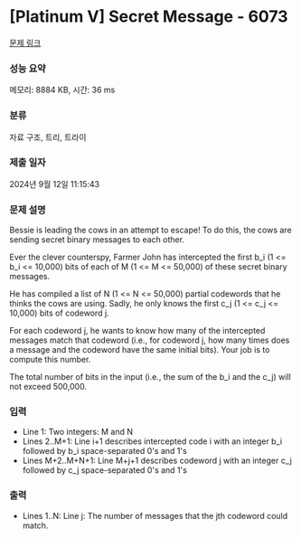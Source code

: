 # [Platinum V] Secret Message - 6073 

[문제 링크](https://www.acmicpc.net/problem/6073) 

### 성능 요약

메모리: 8884 KB, 시간: 36 ms

### 분류

자료 구조, 트리, 트라이

### 제출 일자

2024년 9월 12일 11:15:43

### 문제 설명

<p>Bessie is leading the cows in an attempt to escape! To do this, the cows are sending secret binary messages to each other.</p>

<p>Ever the clever counterspy, Farmer John has intercepted the first b_i (1 <= b_i <= 10,000) bits of each of M (1 <= M <= 50,000) of these secret binary messages.</p>

<p>He has compiled a list of N (1 <= N <= 50,000) partial codewords that he thinks the cows are using. Sadly, he only knows the first c_j (1 <= c_j <= 10,000) bits of codeword j.</p>

<p>For each codeword j, he wants to know how many of the intercepted messages match that codeword (i.e., for codeword j, how many times does a message and the codeword have the same initial bits).  Your job is to compute this number.</p>

<p>The total number of bits in the input (i.e., the sum of the b_i and the c_j) will not exceed 500,000.</p>

### 입력 

 <ul>
	<li>Line 1: Two integers: M and N</li>
	<li>Lines 2..M+1: Line i+1 describes intercepted code i with an integer b_i followed by b_i space-separated 0's and 1's</li>
	<li>Lines M+2..M+N+1: Line M+j+1 describes codeword j with an integer c_j followed by c_j space-separated 0's and 1's</li>
</ul>

### 출력 

 <ul>
	<li>Lines 1..N: Line j: The number of messages that the jth codeword could match.</li>
</ul>

